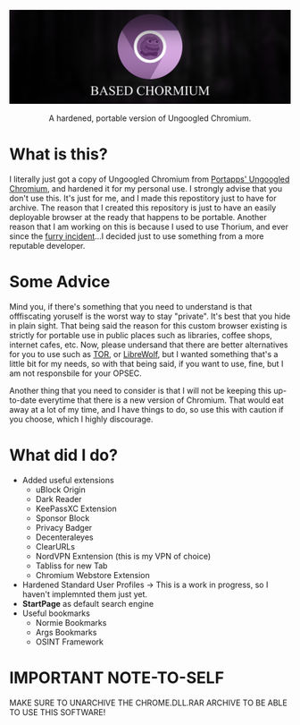 ![Based Chromium Banner](https://github.com/HandsomestWyter/Based-Chromium/blob/main/Assets/Based%20Chormium%20Banner%20Design.png)
<p align="center"> A hardened, portable version of Ungoogled Chromium. </p>

# What is this?
I literally just got a copy of Ungoogled Chromium from [Portapps' Ungoogled Chromium](https://portapps.io/app/ungoogled-chromium-portable/), and hardened it for my personal use. I strongly advise that you don't use this. It's just for me, and I made this repostitory just to have for archive. The reason that I created this repository is just to have an easily deployable browser at the ready that happens to be portable. Another reason that I am working on this is because I used to use Thorium, and ever since the [furry incident](https://www.paget96projects.com/blog/the-risk-that-comes-with-open-source-projects)...I decided just to use something from a more reputable developer.

# Some Advice
Mind you, if there's something that you need to understand is that offfiscating yoruself is the worst way to stay "private". It's best that you hide in plain sight. That being said the reason for this custom browser existing is strictly for portable use in public places such as libraries, coffee shops, internet cafes, etc. Now, please undersand that there are better alternatives for you to use such as [TOR](https://www.torproject.org/), or [LibreWolf](https://librewolf.net/), but I wanted something that's a little bit for my needs, so with that being said, if you want to use, fine, but I am not responsbile for your OPSEC. 

Another thing that you need to consider is that I will not be keeping this up-to-date everytime that there is a new version of Chromium. That would eat away at a lot of my time, and I have things to do, so use this with caution if you choose, which I highly discourage.

# What did I do?
- Added useful extensions
  - uBlock Origin
  - Dark Reader
  - KeePassXC Extension
  - Sponsor Block
  - Privacy Badger
  - Decenteraleyes
  - ClearURLs
  - NordVPN Exntension (this is my VPN of choice)
  - Tabliss for new Tab
  - Chromium Webstore Extension
- Hardened Standard User Profiles -> This is a work in progress, so I haven't implemnted them just yet.
- **StartPage** as default search engine
- Useful bookmarks
  - Normie Bookmarks
  - Args Bookmarks
  - OSINT Framework

# IMPORTANT NOTE-TO-SELF
MAKE SURE TO UNARCHIVE THE CHROME.DLL.RAR ARCHIVE TO BE ABLE TO USE THIS SOFTWARE!
